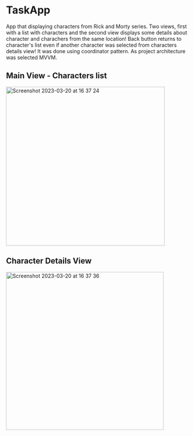 # TaskApp

App that displaying characters from Rick and Morty series. Two views, first with a list with characters and the second view displays some details about character and charachers from the same location!
Back button returns to character's list even if another character was selected from characters details view! It was done using coordinator pattern. As project architecture was selected MVVM.

## Main View - Characters list 
<img width="435" alt="Screenshot 2023-03-20 at 16 37 24" src="https://user-images.githubusercontent.com/61833217/226375556-cd128505-2a1c-4555-96e5-95ac85030a5d.png">

## Character Details View
<img width="432" alt="Screenshot 2023-03-20 at 16 37 36" src="https://user-images.githubusercontent.com/61833217/226375627-9694b13e-bb81-4808-aec9-996fa75989e4.png">
